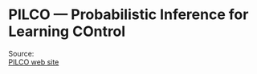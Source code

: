 # PILCO — Probabilistic Inference for Learning COntrol

Source:\
[PILCO web site](http://mlg.eng.cam.ac.uk/pilco/)

